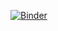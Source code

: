 [![Binder](https://mybinder.org/badge_logo.svg)](https://mybinder.org/v2/gh/dan-lara/binder-test/main?labpath=hello.py)